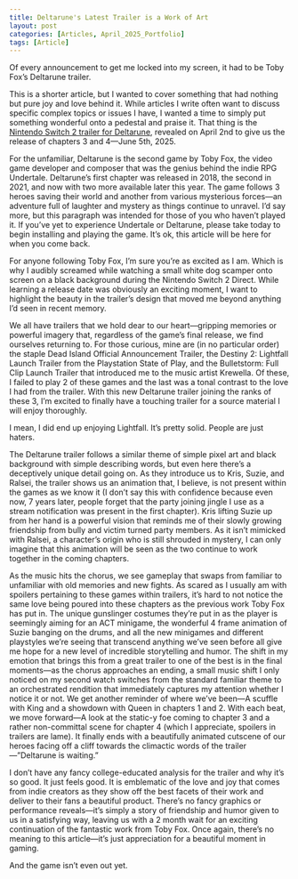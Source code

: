```yaml
---
title: Deltarune's Latest Trailer is a Work of Art
layout: post
categories: [Articles, April_2025_Portfolio]
tags: [Article]
---
```


Of every announcement to get me locked into my screen, it had to be Toby Fox’s Deltarune trailer.

This is a shorter article, but I wanted to cover something that had nothing but pure joy and love behind it. While articles I write often want to discuss specific complex topics or issues I have, I wanted a time to simply put something wonderful onto a pedestal and praise it. That thing is the [Nintendo Switch 2 trailer for Deltarune][def1], revealed on April 2nd to give us the release of chapters 3 and 4—June 5th, 2025.

For the unfamiliar, Deltarune is the second game by Toby Fox, the video game developer and composer that was the genius behind the indie RPG Undertale. Deltarune’s first chapter was released in 2018, the second in 2021, and now with two more available later this year. The game follows 3 heroes saving their world and another from various mysterious forces—an adventure full of laughter and mystery as things continue to unravel. I’d say more, but this paragraph was intended for those of you who haven’t played it. If you’ve yet to experience Undertale or Deltarune, please take today to begin installing and playing the game. It’s ok, this article will be here for when you come back.

For anyone following Toby Fox, I’m sure you’re as excited as I am. Which is why I audibly screamed while watching a small white dog scamper onto screen on a black background during the Nintendo Switch 2 Direct. While learning a release date was obviously an exciting moment, I want to highlight the beauty in the trailer’s design that moved me beyond anything I’d seen in recent memory.

We all have trailers that we hold dear to our heart—gripping memories or powerful imagery that, regardless of the game’s final release, we find ourselves returning to. For those curious, mine are (in no particular order) the staple Dead Island Official Announcement Trailer, the Destiny 2: Lightfall Launch Trailer from the Playstation State of Play, and the Bulletstorm: Full Clip Launch Trailer that introduced me to the music artist Krewella. Of these, I failed to play 2 of these games and the last was a tonal contrast to the love I had from the trailer. With this new Deltarune trailer joining the ranks of these 3, I’m excited to finally have a touching trailer for a source material I will enjoy thoroughly.

I mean, I did end up enjoying Lightfall. It’s pretty solid. People are just haters.

The Deltarune trailer follows a similar theme of simple pixel art and black background with simple describing words, but even here there’s a deceptively unique detail going on. As they introduce us to Kris, Suzie, and Ralsei, the trailer shows us an animation that, I believe, is not present within the games as we know it (I don’t say this with confidence because even now, 7 years later, people forget that the party joining jingle I use as a stream notification was present in the first chapter). Kris lifting Suzie up from her hand is a powerful vision that reminds me of their slowly growing friendship from bully and victim turned party members. As it isn’t mimicked with Ralsei, a character’s origin who is still shrouded in mystery, I can only imagine that this animation will be seen as the two continue to work together in the coming chapters.

As the music hits the chorus, we see gameplay that swaps from familiar to unfamiliar with old memories and new fights. As scared as I usually am with spoilers pertaining to these games within trailers, it’s hard to not notice the same love being poured into these chapters as the previous work Toby Fox has put in. The unique gunslinger costumes they’re put in as the player is seemingly aiming for an ACT minigame, the wonderful 4 frame animation of Suzie banging on the drums, and all the new minigames and different playstyles we’re seeing that transcend anything we’ve seen before all give me hope for a new level of incredible storytelling and humor. The shift in my emotion that brings this from a great trailer to one of the best is in the final moments—as the chorus approaches an ending, a small music shift I only noticed on my second watch switches from the standard familiar theme to an orchestrated rendition that immediately captures my attention whether I notice it or not. We get another reminder of where we’ve been—A scuffle with King and a showdown with Queen in chapters 1 and 2. With each beat, we move forward—A look at the static-y foe coming to chapter 3 and a rather non-committal scene for chapter 4 (which I appreciate, spoilers in trailers are lame). It finally ends with a beautifully animated cutscene of our heroes facing off a cliff towards the climactic words of the trailer—”Deltarune is waiting.”

I don’t have any fancy college-educated analysis for the trailer and why it’s so good. It just feels good. It is emblematic of the love and joy that comes from indie creators as they show off the best facets of their work and deliver to their fans a beautiful product. There’s no fancy graphics or performance reveals—it’s simply a story of friendship and humor given to us in a satisfying way, leaving us with a 2 month wait for an exciting continuation of the fantastic work from Toby Fox. Once again, there’s no meaning to this article—it’s just appreciation for a beautiful moment in gaming.

And the game isn’t even out yet.



[def1]: https://www.youtube.com/watch?v=GIRFj-YD-Hc
[def2]: https://www.youtube.com/watch?v=lZqrG1bdGtg
[def3]: https://www.youtube.com/watch?v=TwujSQaViWM
[def4]: https://www.youtube.com/watch?v=AZ_m--EouYs
